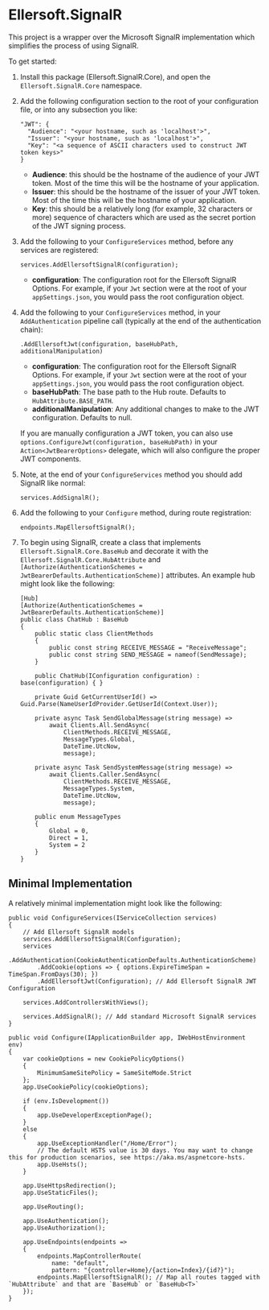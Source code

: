 # Ellersoft.SignalR

This project is a wrapper over the Microsoft SignalR implementation which simplifies the process of using SignalR.

To get started:

1. Install this package (Ellersoft.SignalR.Core), and open the `Ellersoft.SignalR.Core` namespace.
   
2. Add the following configuration section to the root of your configuration file, or into any subsection you like:
   
       "JWT": {
         "Audience": "<your hostname, such as 'localhost'>",
         "Issuer": "<your hostname, such as 'localhost'>",
         "Key": "<a sequence of ASCII characters used to construct JWT token keys>"
       }
   
   - **Audience**: this should be the hostname of the audience of your JWT token. Most of the time this will be the hostname of your application.
   - **Issuer**: this should be the hostname of the issuer of your JWT token. Most of the time this will be the hostname of your application.
   - **Key**: this should be a relatively long (for example, 32 characters or more) sequence of characters which are used as the secret portion of the JWT signing process.
    
3. Add the following to your `ConfigureServices` method, before any services are registered:

       services.AddEllersoftSignalR(configuration);

   - **configuration**: The configuration root for the Ellersoft SignalR Options. For example, if your `Jwt` section were at the root of your `appSettings.json`, you would pass the root configuration object.
   
4. Add the following to your `ConfigureServices` method, in your `AddAuthentication` pipeline call (typically at the end of the authentication chain):

       .AddEllersoftJwt(configuration, baseHubPath, additionalManipulation)

   - **configuration**: The configuration root for the Ellersoft SignalR Options. For example, if your `Jwt` section were at the root of your `appSettings.json`, you would pass the root configuration object.
   - **baseHubPath**: The base path to the Hub route. Defaults to `HubAttribute.BASE_PATH`.
   - **additionalManipulation**: Any additional changes to make to the JWT configuration. Defaults to null.
    
   If you are manually configuration a JWT token, you can also use `options.ConfigureJwt(configuration, baseHubPath)` in your `Action<JwtBearerOptions>` delegate, which will also configure the proper JWT components.
    
5. Note, at the end of your `ConfigureServices` method you should add SignalR like normal:

       services.AddSignalR();

6. Add the following to your `Configure` method, during route registration:

       endpoints.MapEllersoftSignalR();
   
7. To begin using SignalR, create a class that implements `Ellersoft.SignalR.Core.BaseHub` and decorate it with the `Ellersoft.SignalR.Core.HubAttribute` and `[Authorize(AuthenticationSchemes = JwtBearerDefaults.AuthenticationScheme)]` attributes. An example hub might look like the following:
   
       [Hub]
       [Authorize(AuthenticationSchemes = JwtBearerDefaults.AuthenticationScheme)]
       public class ChatHub : BaseHub
       {
           public static class ClientMethods
           {
               public const string RECEIVE_MESSAGE = "ReceiveMessage";
               public const string SEND_MESSAGE = nameof(SendMessage);
           }

           public ChatHub(IConfiguration configuration) : base(configuration) { }

           private Guid GetCurrentUserId() => Guid.Parse(NameUserIdProvider.GetUserId(Context.User));

           private async Task SendGlobalMessage(string message) =>
               await Clients.All.SendAsync(
                   ClientMethods.RECEIVE_MESSAGE,
                   MessageTypes.Global,
                   DateTime.UtcNow,
                   message);

           private async Task SendSystemMessage(string message) =>
               await Clients.Caller.SendAsync(
                   ClientMethods.RECEIVE_MESSAGE,
                   MessageTypes.System,
                   DateTime.UtcNow,
                   message);

           public enum MessageTypes
           {
               Global = 0,
               Direct = 1,
               System = 2
           }
       }

## Minimal Implementation

A relatively minimal implementation might look like the following:

    public void ConfigureServices(IServiceCollection services)
    {
        // Add Ellersoft SignalR models
        services.AddEllersoftSignalR(Configuration);
        services
            .AddAuthentication(CookieAuthenticationDefaults.AuthenticationScheme)
            .AddCookie(options => { options.ExpireTimeSpan = TimeSpan.FromDays(30); })
            .AddEllersoftJwt(Configuration); // Add Ellersoft SignalR JWT Configuration
       
        services.AddControllersWithViews();
      
        services.AddSignalR(); // Add standard Microsoft SignalR services
    }
      
    public void Configure(IApplicationBuilder app, IWebHostEnvironment env)
    {
        var cookieOptions = new CookiePolicyOptions()
        {
            MinimumSameSitePolicy = SameSiteMode.Strict
        };
        app.UseCookiePolicy(cookieOptions);
    
        if (env.IsDevelopment())
        {
            app.UseDeveloperExceptionPage();
        }
        else
        {
            app.UseExceptionHandler("/Home/Error");
            // The default HSTS value is 30 days. You may want to change this for production scenarios, see https://aka.ms/aspnetcore-hsts.
            app.UseHsts();
        }
      
        app.UseHttpsRedirection();
        app.UseStaticFiles();
    
        app.UseRouting();
      
        app.UseAuthentication();
        app.UseAuthorization();
      
        app.UseEndpoints(endpoints =>
        {
            endpoints.MapControllerRoute(
                name: "default",
                pattern: "{controller=Home}/{action=Index}/{id?}");
            endpoints.MapEllersoftSignalR(); // Map all routes tagged with `HubAttribute` and that are `BaseHub` or `BaseHub<T>`
        });
    }
